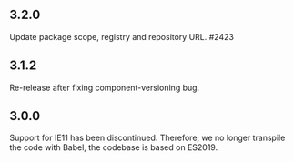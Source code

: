 ## 3.2.0

Update package scope, registry and repository URL. #2423

## 3.1.2

Re-release after fixing component-versioning bug.

## 3.0.0

Support for IE11 has been discontinued. Therefore, we no longer transpile the code with Babel, the codebase is based on ES2019.
